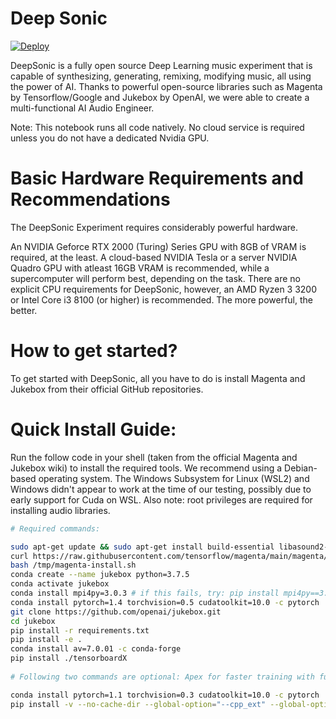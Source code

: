# Deep Sonic

[![Deploy](https://www.herokucdn.com/deploy/button.svg)](https://heroku.com/deploy)

DeepSonic is a fully open source Deep Learning music experiment that is capable of synthesizing, generating, remixing, modifying music, all using the power of AI. Thanks to powerful open-source libraries such as Magenta by Tensorflow/Google and Jukebox by OpenAI, we were able to create a multi-functional AI Audio Engineer. 

Note: This notebook runs all code natively. No cloud service is required unless you do not have a dedicated Nvidia GPU.

# Basic Hardware Requirements and Recommendations

The DeepSonic Experiment requires considerably powerful hardware. 

An NVIDIA Geforce RTX 2000 (Turing) Series GPU with 8GB of VRAM is required, at the least. A cloud-based NVIDIA Tesla or a server NVIDIA Quadro GPU with atleast 16GB VRAM is recommended, while a supercomputer will perform best, depending on the task. There are no explicit CPU requirements for DeepSonic, however, an AMD Ryzen 3 3200 or Intel Core i3 8100 (or higher) is recommended. The more powerful, the better.

# How to get started?

To get started with DeepSonic, all you have to do is install Magenta and Jukebox from their official GitHub repositories.

# Quick Install Guide:

Run the follow code in your shell (taken from the official Magenta and Jukebox wiki) to install the required tools. We recommend using a Debian-based operating system. The Windows Subsystem for Linux (WSL2) and Windows didn't appear to work at the time of our testing, possibly due to early support for Cuda on WSL. Also note: root privileges are required for installing audio libraries.

```bash
# Required commands:

sudo apt-get update && sudo apt-get install build-essential libasound2-dev libjack-dev portaudio19-dev
curl https://raw.githubusercontent.com/tensorflow/magenta/main/magenta/tools/magenta-install.sh > /tmp/magenta-install.sh
bash /tmp/magenta-install.sh
conda create --name jukebox python=3.7.5
conda activate jukebox
conda install mpi4py=3.0.3 # if this fails, try: pip install mpi4py==3.0.3
conda install pytorch=1.4 torchvision=0.5 cudatoolkit=10.0 -c pytorch
git clone https://github.com/openai/jukebox.git
cd jukebox
pip install -r requirements.txt
pip install -e .
conda install av=7.0.01 -c conda-forge 
pip install ./tensorboardX
 
# Following two commands are optional: Apex for faster training with fused_adam 

conda install pytorch=1.1 torchvision=0.3 cudatoolkit=10.0 -c pytorch
pip install -v --no-cache-dir --global-option="--cpp_ext" --global-option="--cuda_ext" ./apex
```
